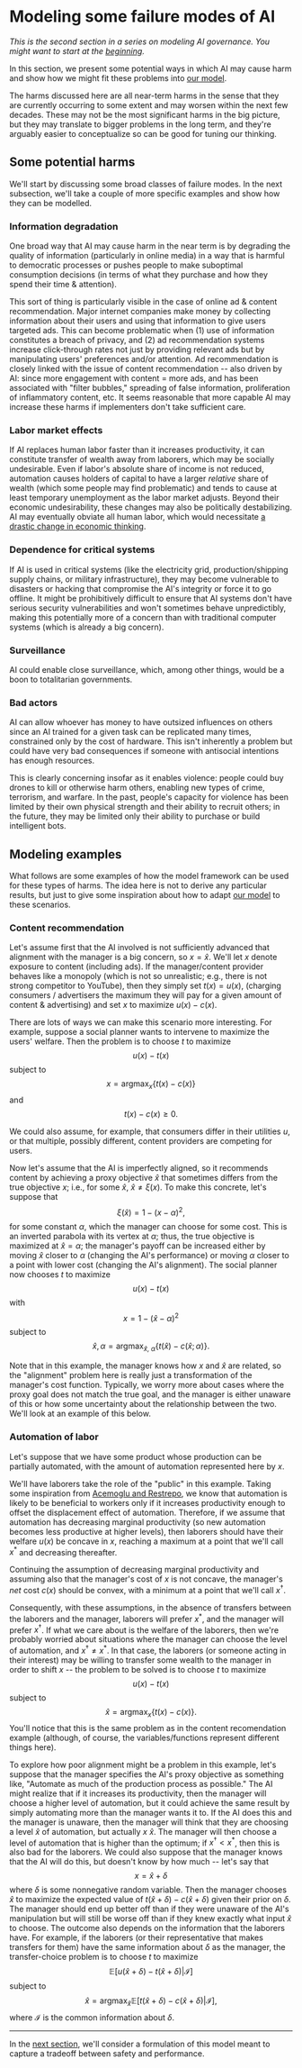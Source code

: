 <script lang="ts">
    import { base } from '$app/paths';
</script>

<!-- TAGS: ai, econ -->
<!-- DATE: 2022-07 -->
# Modeling some failure modes of AI

*This is the second section in a series on modeling AI governance. You
might want to start at the
[beginning]({base}/posts/ai-gov-series-1-intro/).*

In this section, we present some potential ways in which AI may cause
harm and show how we might fit these problems into [our model]({base}/posts/ai-gov-series-1-intro/).

The harms discussed here are all near-term harms in the sense that they
are currently occurring to some extent and may worsen within the next
few decades. These may not be the most significant harms in the big
picture, but they may translate to bigger problems in the long term, and
they're arguably easier to conceptualize so can be good for tuning our
thinking.

<!-- ENDPREVIEW -->

## Some potential harms

We'll start by discussing some broad classes of failure modes. In the
next subsection, we'll take a couple of more specific examples and show
how they can be modelled.

### Information degradation

One broad way that AI may cause harm in the near term is by degrading
the quality of information (particularly in online media) in a way that
is harmful to democratic processes or pushes people to make suboptimal
consumption decisions (in terms of what they purchase and how they spend
their time & attention).

This sort of thing is particularly visible in the case of online ad &
content recommendation. Major internet companies make money by
collecting information about their users and using that information to
give users targeted ads. This can become problematic when (1) use of
information constitutes a breach of privacy, and (2) ad recommendation
systems increase click-through rates not just by providing relevant ads
but by manipulating users' preferences and/or attention. Ad
recommendation is closely linked with the issue of content
recommendation -- also driven by AI: since more engagement with content
= more ads, and has been associated with "filter bubbles," spreading of
false information, proliferation of inflammatory content, etc. It seems
reasonable that more capable AI may increase these harms if implementers
don't take sufficient care.

### Labor market effects

If AI replaces human labor faster than it increases productivity, it can
constitute transfer of wealth away from laborers, which may be socially
undesirable. Even if labor's absolute share of income is not reduced,
automation causes holders of capital to have a larger *relative* share
of wealth (which some people may find problematic) and tends to cause at
least temporary unemployment as the labor market adjusts. Beyond their
economic undesirability, these changes may also be politically
destabilizing. AI may eventually obviate all human labor, which would
necessitate [a drastic change in economic
thinking](https://www.dropbox.com/s/ynfbi7280tedflp/NonexistentFuture.pdf?dl=0).

### Dependence for critical systems

If AI is used in critical systems (like the electricity grid,
production/shipping supply chains, or military infrastructure), they may
become vulnerable to disasters or hacking that compromise the AI's
integrity or force it to go offline. It might be prohibitively difficult
to ensure that AI systems don't have serious security vulnerabilities
and won't sometimes behave unpredictibly, making this potentially more
of a concern than with traditional computer systems (which is already a
big concern).

### Surveillance

AI could enable close surveillance, which, among other things, would be
a boon to totalitarian governments.

### Bad actors

AI can allow whoever has money to have outsized influences on others
since an AI trained for a given task can be replicated many times,
constrained only by the cost of hardware. This isn't inherently a
problem but could have very bad consequences if someone with antisocial
intentions has enough resources.

This is clearly concerning insofar as it enables violence: people could
buy drones to kill or otherwise harm others, enabling new types of
crime, terrorism, and warfare. In the past, people's capacity for
violence has been limited by their own physical strength and their
ability to recruit others; in the future, they may be limited only their
ability to purchase or build intelligent bots.

## Modeling examples

What follows are some examples of how the model framework can be used
for these types of harms. The idea here is not to derive any particular
results, but just to give some inspiration about how to adapt [our
model]({base}/posts/ai-gov-series-1-intro/) to these scenarios.

### Content recommendation

Let's assume first that the AI involved is not sufficiently advanced
that alignment with the manager is a big concern, so $x = \hat
x$. We'll let $x$ denote exposure
to content (including ads). If the manager/content provider behaves like
a monopoly (which is not so unrealistic; e.g., there is not strong
competitor to YouTube), then they simply set $t(x) = u(x)$, (charging consumers / advertisers the maximum they will pay
for a given amount of content & advertising) and set $x$ to maximize $u(x) - c(x)$.

There are lots of ways we can make this scenario more interesting. For
example, suppose a social planner wants to intervene to maximize the
users' welfare. Then the problem is to choose $t$
to maximize
$$u(x) - t(x)$$
subject to
$$x =
\text{argmax}_{x} \left \{ t(x) - c(x) \right \}$$
and
$$t(x) - c(x) \geq 0.$$

We could also assume, for example, that consumers differ in their
utilities $u$, or that multiple, possibly
different, content providers are competing for users.

Now let's assume that the AI is imperfectly aligned, so it recommends
content by achieving a proxy objective $\hat x$
that sometimes differs from the true objective $x$;
i.e., for some $\hat x$, $\hat x \neq
\xi(x)$. To make this concrete, let's suppose that
$$\xi(\hat x) = 1 - (x - \alpha)^2,$$
for some
constant $\alpha$, which the manager can choose
for some cost. This is an inverted parabola with its vertex at
$\alpha$; thus, the true objective is maximized at
$\hat x = \alpha$; the manager's payoff can be
increased either by moving $\hat x$ closer to
$\alpha$ (changing the AI's performance) or moving
$\alpha$ closer to a point with lower cost
(changing the AI's alignment). The social planner now chooses
$t$ to maximize
$$u(x) - t(x)$$
with
$$x = 1 - (\hat x - \alpha)^2$$
subject to
$$\hat x, \alpha = \text{argmax}_{\hat x,\ \alpha}
\left\{ t(\hat x) - c(\hat x; \alpha) \right\}.$$

Note that in this example, the manager knows how $x$ and $\hat x$ are related, so the
"alignment" problem here is really just a transformation of the
manager's cost function. Typically, we worry more about cases where the
proxy goal does not match the true goal, and the manager is either
unaware of this or how some uncertainty about the relationship between
the two. We'll look at an example of this below.

### Automation of labor

Let's suppose that we have some product whose production can be
partially automated, with the amount of automation represented here by
$x$.

We'll have laborers take the role of the "public" in this example.
Taking some inspiration from [Acemoglu and
Restrepo](https://pubs.aeaweb.org/doi/pdfplus/10.1257/jep.33.2.3), we
know that automation is likely to be beneficial to workers only if it
increases productivity enough to offset the displacement effect of
automation. Therefore, if we assume that automation has decreasing
marginal productivity (so new automation becomes less productive at
higher levels), then laborers should have their welfare
$u(x)$ be concave in $x$,
reaching a maximum at a point that we'll call $x^*$ and decreasing thereafter.

Continuing the assumption of decreasing marginal productivity and
assuming also that the manager's cost of $x$ is not
concave, the manager's *net* cost $c(x)$ should be
convex, with a minimum at a point that we'll call
$x^\dagger$.

Consequently, with these assumptions, in the absence of transfers
between the laborers and the manager, laborers will prefer
$x^*$, and the manager will prefer
$x^\dagger$. If what we care about is the welfare
of the laborers, then we're probably worried about situations where the
manager can choose the level of automation, and $x^\dagger \neq
x^*$. In that case, the laborers (or someone acting
in their interest) may be willing to transfer some wealth to the manager
in order to shift $x$ -- the problem to be solved
is to choose $t$ to maximize
$$u(x) -
t(x)$$
subject to
$$\hat x =
\text{argmax}_x\{t(x) - c(x)\}.$$
You'll notice
that this is the same problem as in the content recomendation example
(although, of course, the variables/functions represent different things
here).

To explore how poor alignment might be a problem in this example, let's
suppose that the manager specifies the AI's proxy objective as something
like, "Automate as much of the production process as possible." The AI
might realize that if it increases its productivity, then the manager
will choose a higher level of automation, but it could achieve the same
result by simply automating more than the manager wants it to. If the AI
does this and the manager is unaware, then the manager will think that
they are choosing a level $\hat x$ of automation,
but actually $x \> \hat x$. The manager will then
choose a level of automation that is higher than the optimum; if
$x^\dagger < x^*$, then this is also bad for
the laborers. We could also suppose that the manager knows that the AI
will do this, but doesn't know by how much -- let's say that
$$x = \hat x + \delta$$
where $\delta$ is some nonnegative random variable. Then the manager chooses
$\hat x$ to maximize the expected value of
$t(\hat x + \delta) - c(\hat x + \delta)$ given
their prior on $\delta$. The manager should end up
better off than if they were unaware of the AI's manipulation but will
still be worse off than if they knew exactly what input $\hat
x$ to choose. The outcome also depends on the
information that the laborers have. For example, if the laborers (or
their representative that makes transfers for them) have the same
information about $\delta$ as the manager, the
transfer-choice problem is to choose $t$ to
maximize
$$\mathbb E[u(\hat x + \delta)-t(\hat x + \delta) |
\mathcal I]$$
subject to
$$\hat x =
\text{argmax}_{\hat x} \mathbb E[t(\hat x + \delta) - c(\hat x +
\delta) | \mathcal I],$$
where $\mathcal
I$ is the common information about
$\delta$.

------------------------------------------------------------------------

In the [next section]({base}/posts/ai-gov-series-3-s-p/),
we'll consider a formulation of this model meant to capture a tradeoff
between safety and performance.